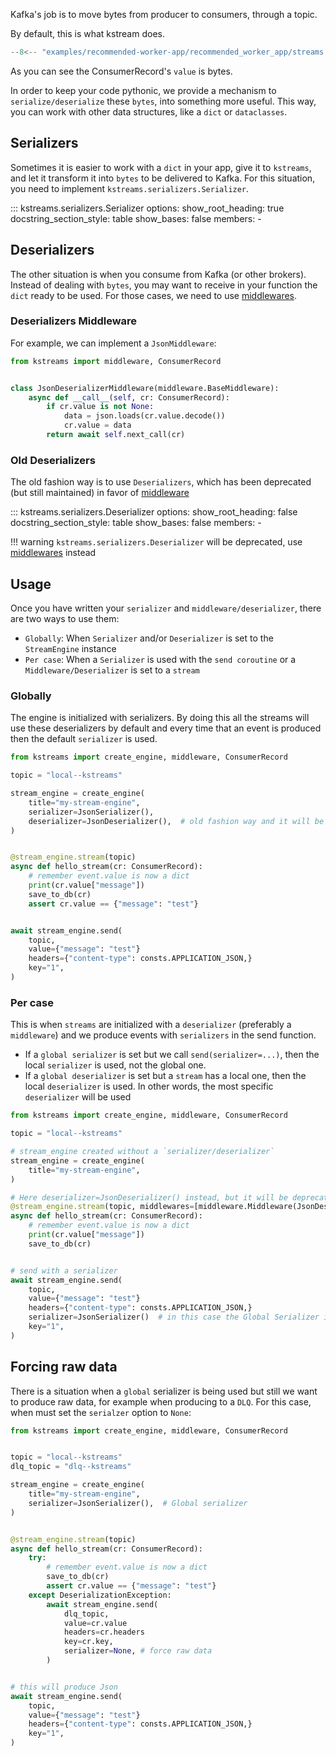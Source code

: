 
Kafka's job is to move bytes from producer to consumers, through a topic.

By default, this is what kstream does.

```python
--8<-- "examples/recommended-worker-app/recommended_worker_app/streams.py"
```

As you can see the ConsumerRecord's `value` is bytes.

In order to keep your code pythonic, we provide a mechanism to `serialize/deserialize` these `bytes`, into something more useful.
This way, you can work with other data structures, like a `dict` or `dataclasses`.

## Serializers

Sometimes it is easier to work with a `dict` in your app, give it to `kstreams`, and let it transform it into `bytes` to be delivered to Kafka. For this situation, you need to implement `kstreams.serializers.Serializer`.

::: kstreams.serializers.Serializer
    options:
        show_root_heading: true
        docstring_section_style: table
        show_bases: false
        members:
          -  

## Deserializers

The other situation is when you consume from Kafka (or other brokers). Instead of dealing with `bytes`, you may want to receive in your function the `dict` ready to be used.
For those cases, we need to use [middlewares](https://kpn.github.io/kstreams/middleware/).

### Deserializers Middleware

For example, we can implement a `JsonMiddleware`:

```python
from kstreams import middleware, ConsumerRecord


class JsonDeserializerMiddleware(middleware.BaseMiddleware):
    async def __call__(self, cr: ConsumerRecord):
        if cr.value is not None:
            data = json.loads(cr.value.decode())
            cr.value = data
        return await self.next_call(cr)
```

### Old Deserializers

The old fashion way is to use `Deserializers`, which has been deprecated (but still maintained) in favor of [middleware](https://kpn.github.io/kstreams/middleware/)

::: kstreams.serializers.Deserializer
    options:
        show_root_heading: false
        docstring_section_style: table
        show_bases: false
        members:
          -  

!!! warning
    `kstreams.serializers.Deserializer` will be deprecated, use [middlewares](https://kpn.github.io/kstreams/middleware/) instead

## Usage

Once you have written your `serializer` and  `middleware/deserializer`, there are two ways to use them:

- `Globally`: When `Serializer` and/or `Deserializer` is set to the `StreamEngine` instance
- `Per case`: When a `Serializer` is used with the `send coroutine` or a `Middleware/Deserializer` is set to a `stream`

### Globally

The engine is initialized with serializers. By doing this all the streams will use these deserializers by default and every time that an event is produced
then the default `serializer` is used.

```python title="Json events example"
from kstreams import create_engine, middleware, ConsumerRecord

topic = "local--kstreams"

stream_engine = create_engine(
    title="my-stream-engine",
    serializer=JsonSerializer(),
    deserializer=JsonDeserializer(),  # old fashion way and it will be deprecated
)


@stream_engine.stream(topic)
async def hello_stream(cr: ConsumerRecord):
    # remember event.value is now a dict
    print(cr.value["message"])
    save_to_db(cr)
    assert cr.value == {"message": "test"}


await stream_engine.send(
    topic,
    value={"message": "test"}
    headers={"content-type": consts.APPLICATION_JSON,}
    key="1",
)
```

### Per case

This is when `streams` are initialized with a `deserializer` (preferably a `middleware`) and we produce events with `serializers` in the send function.

- If a `global serializer` is set but we call `send(serializer=...)`, then the local `serializer` is used, not the global one.
- If a `global deserializer` is set but a `stream` has a local one, then the local `deserializer` is used. In other words, the most specific `deserializer` will be used

```python
from kstreams import create_engine, middleware, ConsumerRecord

topic = "local--kstreams"

# stream_engine created without a `serializer/deserializer`
stream_engine = create_engine(
    title="my-stream-engine",
)

# Here deserializer=JsonDeserializer() instead, but it will be deprecated
@stream_engine.stream(topic, middlewares=[middleware.Middleware(JsonDeserializerMiddleware)])
async def hello_stream(cr: ConsumerRecord):
    # remember event.value is now a dict
    print(cr.value["message"])
    save_to_db(cr)


# send with a serializer
await stream_engine.send(
    topic,
    value={"message": "test"}
    headers={"content-type": consts.APPLICATION_JSON,}
    serializer=JsonSerializer()  # in this case the Global Serializer is not used if there was one
    key="1",
)
```

## Forcing raw data

There is a situation when a `global` serializer is being used but still we want to produce raw data, for example when producing to a `DLQ`.
For this case, when must set the `serialzer` option to `None`:

```python title="DLQ example"
from kstreams import create_engine, middleware, ConsumerRecord


topic = "local--kstreams"
dlq_topic = "dlq--kstreams"

stream_engine = create_engine(
    title="my-stream-engine",
    serializer=JsonSerializer(),  # Global serializer
)


@stream_engine.stream(topic)
async def hello_stream(cr: ConsumerRecord):
    try:
        # remember event.value is now a dict
        save_to_db(cr)
        assert cr.value == {"message": "test"}
    except DeserializationException:
        await stream_engine.send(
            dlq_topic,
            value=cr.value
            headers=cr.headers
            key=cr.key,
            serializer=None, # force raw data
        )


# this will produce Json
await stream_engine.send(
    topic,
    value={"message": "test"}
    headers={"content-type": consts.APPLICATION_JSON,}
    key="1",
)
```
